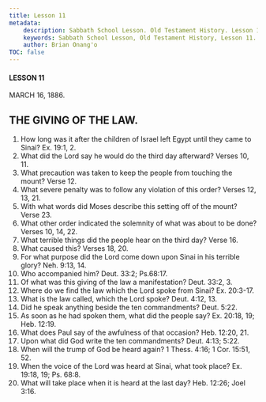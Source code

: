 ```yaml
---
title: Lesson 11
metadata:
    description: Sabbath School Lesson. Old Testament History. Lesson 11. MARCH 16, 1886. THE GIVING OF THE LAW. 
    keywords: Sabbath School Lesson, Old Testament History, Lesson 11. MARCH 16, 1886, THE GIVING OF THE LAW.
    author: Brian Onang'o
TOC: false
---
```


#### LESSON 11

MARCH 16, 1886.

## THE GIVING OF THE LAW.

1. How long was it after the children of Israel left Egypt until they came to Sinai? Ex. 19:1, 2.
2. What did the Lord say he would do the third day afterward? Verses 10, 11.
3. What precaution was taken to keep the people from touching the mount? Verse 12.
4. What severe penalty was to follow any violation of this order? Verses 12, 13, 21.
5. With what words did Moses describe this setting off of the mount? Verse 23.
6. What other order indicated the solemnity of what was about to be done? Verses 10, 14, 22.
7. What terrible things did the people hear on the third day? Verse 16.
8. What caused this? Verses 18, 20.
9. For what purpose did the Lord come down upon Sinai in his terrible glory? Neh. 9:13, 14.
10. Who accompanied him? Deut. 33:2; Ps.68:17.
11. Of what was this giving of the law a manifestation? Deut. 33:2, 3.
12. Where do we find the law which the Lord spoke from Sinai? Ex. 20:3-17.
13. What is the law called, which the Lord spoke? Deut. 4:12, 13.
14. Did he speak anything beside the ten commandments? Deut. 5:22.
15. As soon as he had spoken them, what did the people say? Ex. 20:18, 19; Heb. 12:19.
16. What does Paul say of the awfulness of that occasion? Heb. 12:20, 21.
17. Upon what did God write the ten commandments? Deut. 4:13; 5:22.
18. When will the trump of God be heard again? 1 Thess. 4:16; 1 Cor. 15:51, 52.
19. When the voice of the Lord was heard at Sinai, what took place? Ex. 19:18, 19; Ps. 68:8.
20. What will take place when it is heard at the last day? Heb. 12:26; Joel 3:16.
